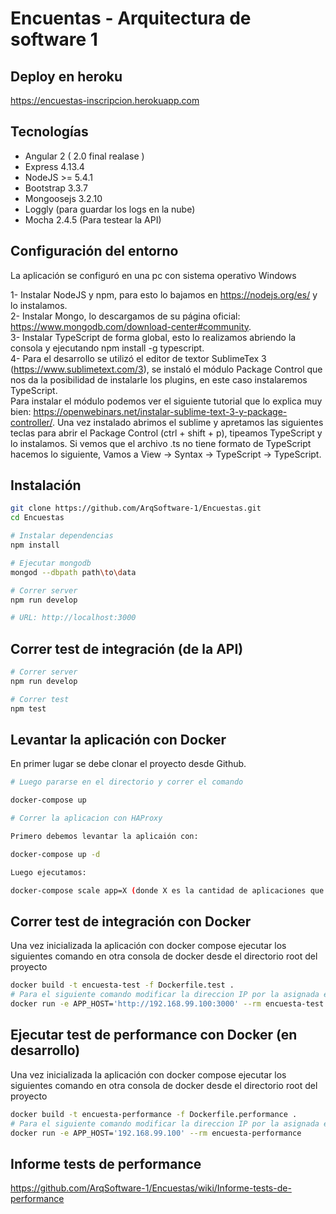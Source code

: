 # Encuentas - Arquitectura de software 1

## Deploy en heroku

https://encuestas-inscripcion.herokuapp.com

## Tecnologías

- Angular 2 ( 2.0 final realase )
- Express 4.13.4
- NodeJS >= 5.4.1
- Bootstrap 3.3.7
- Mongoosejs 3.2.10
- Loggly (para guardar los logs en la nube)
- Mocha 2.4.5 (Para testear la API)

## Configuración del entorno

La aplicación se configuró en una pc con sistema operativo Windows

1- Instalar NodeJS y npm, para esto lo bajamos en https://nodejs.org/es/ y lo instalamos.  
2- Instalar Mongo, lo descargamos de su página oficial: https://www.mongodb.com/download-center#community.  
3- Instalar TypeScript de forma global, esto lo realizamos abriendo la consola y ejecutando npm install -g typescript.  
4- Para el desarrollo se utilizó el editor de textor SublimeTex 3 (https://www.sublimetext.com/3), se instaló el módulo Package Control que nos da la posibilidad de instalarle los plugins, en este caso instalaremos TypeScript.  
Para instalar el módulo podemos ver el siguiente tutorial que lo explica muy bien: https://openwebinars.net/instalar-sublime-text-3-y-package-controller/. Una vez instalado abrimos el sublime y apretamos las siguientes teclas para abrir el Package Control (ctrl + shift + p), tipeamos TypeScript y lo instalamos. Si vemos que el archivo .ts no tiene formato de TypeScript hacemos lo siguiente, Vamos a View -> Syntax -> TypeScript -> TypeScript.

## Instalación
```bash
git clone https://github.com/ArqSoftware-1/Encuestas.git
cd Encuestas

# Instalar dependencias
npm install

# Ejecutar mongodb
mongod --dbpath path\to\data

# Correr server
npm run develop

# URL: http://localhost:3000
```
## Correr test de integración (de la API)

```bash
# Correr server 
npm run develop

# Correr test
npm test
```

## Levantar la aplicación con Docker

En primer lugar se debe clonar el proyecto desde Github.

```bash
# Luego pararse en el directorio y correr el comando

docker-compose up
```

```bash
# Correr la aplicacion con HAProxy

Primero debemos levantar la aplicaión con:

docker-compose up -d

Luego ejecutamos:

docker-compose scale app=X (donde X es la cantidad de aplicaciones que queremos levantar)
```

## Correr test de integración con Docker 

Una vez inicializada la aplicación con docker compose ejecutar los siguientes comando en otra consola de docker desde el directorio root del proyecto

```bash
docker build -t encuesta-test -f Dockerfile.test .
# Para el siguiente comando modificar la direccion IP por la asignada en su caso.
docker run -e APP_HOST='http://192.168.99.100:3000' --rm encuesta-test
```

## Ejecutar test de performance con Docker (en desarrollo)

Una vez inicializada la aplicación con docker compose ejecutar los siguientes comando en otra consola de docker desde el directorio root del proyecto

```bash
docker build -t encuesta-performance -f Dockerfile.performance .
# Para el siguiente comando modificar la direccion IP por la asignada en su caso.
docker run -e APP_HOST='192.168.99.100' --rm encuesta-performance
```
## Informe tests de performance

https://github.com/ArqSoftware-1/Encuestas/wiki/Informe-tests-de-performance
